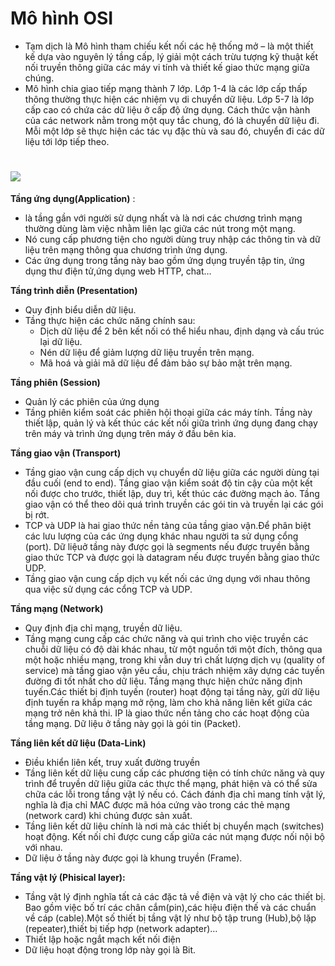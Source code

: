 ﻿# Mô hình OSI
* Tạm dịch là Mô hình tham chiếu kết nối các hệ thống mở – là một thiết kế dựa vào nguyên lý tầng cấp, lý giải một cách trừu tượng kỹ thuật kết nối truyền thông giữa các máy vi tính và thiết kế giao thức mạng giữa chúng.
* Mô hình chia giao tiếp mạng thành 7 lớp. Lớp 1-4 là các lớp cấp thấp thông thường thực hiện các nhiệm vụ di chuyển dữ liệu. Lớp 5-7 là lớp cấp cao có chứa các dữ liệu ở cấp độ ứng dụng. Cách thức vận hành của các network nằm trong một quy tắc chung, đó là chuyển dữ liệu đi. Mỗi một lớp sẽ thực hiện các tác vụ đặc thù và sau đó, chuyển đi các dữ liệu tới lớp tiếp theo. 

# ![](https://i.imgur.com/qLjmY3w.png)
 
 **Tầng ứng dụng(Application)** :
- là tầng gần với người sử dụng nhất và là nơi các chương trình mạng thường dùng  làm việc nhằm liên lạc giữa các nút trong một mạng.
- Nó cung cấp phương tiện cho người dùng truy nhập các thông tin và dữ liệu trên mạng thông qua chương trình ứng dụng.
- Các ứng dụng trong tầng này bao gồm ứng dụng truyền tập tin, ứng dụng thư điện tử,ứng dụng web HTTP, chat…
 
**Tầng trình diễn (Presentation)** 
* Quy định biểu diễn dữ liệu.
* Tầng thực hiện các chức năng chính sau:
  - Dịch dữ liệu để 2 bên kết nối có thể hiểu nhau, định dạng và cấu trúc lại dữ liệu.
  - Nén dữ liệu để giảm lượng dữ liệu truyền trên mạng.
  - Mã hoá và giải mã dữ liệu để đảm bảo sự bảo mật trên mạng. 
 
**Tầng phiên (Session)** 
- Quản lý các phiên của ứng dụng 
- Tầng phiên kiểm soát các phiên hội thoại giữa các máy tính. Tầng này thiết lập, quản lý và kết thúc các kết nối giữa trình ứng dụng đang chạy trên máy và trình ứng dụng trên máy ở đầu bên kia. 

**Tầng giao vận (Transport)**
- Tầng giao vận cung cấp dịch vụ chuyển dữ liệu giữa các người dùng tại đầu cuối (end to end). Tầng giao vận kiểm soát độ tin cậy của một kết nối được cho trước, thiết lập, duy trì, kết thúc các đường mạch ảo. Tầng giao vận có thể theo dõi quá trình truyền các gói tin và truyền lại các gói bị rớt.
- TCP và UDP là hai giao thức nền tảng của tầng giao vận.Để phân biệt các lưu lượng của các ứng dụng khác nhau người ta sử dụng cổng (port). Dữ liệuở tầng này được gọi là segments nếu được truyền bằng giao thức TCP và được gọi là datagram nếu được truyền bằng giao thức UDP.
- Tầng giao vận cung cấp dịch vụ kết nối các ứng dụng với nhau thông qua việc sử dụng các cổng TCP và UDP.
 
 **Tầng mạng (Network)** 
- Quy định địa chỉ mạng, truyền dữ liệu. 
- Tầng mạng cung cấp các chức năng và qui trình cho việc truyền các chuỗi dữ liệu có độ dài khác nhau, từ một nguồn tới một đích, thông qua một hoặc nhiều mạng, trong khi vẫn duy trì chất lượng dịch vụ (quality of service) mà tầng giao vận yêu cầu, chịu trách nhiệm xây dựng các tuyến đường đi tốt nhất cho dữ liệu. Tầng mạng thực hiện chức năng định tuyến.Các thiết bị định tuyến (router) hoạt động tại tầng này, gửi dữ liệu định tuyến ra khắp mạng mở rộng, làm cho khả năng liên kết giữa các mạng trở nên khả thi. IP là giao thức nền tảng cho các hoạt động của tầng mạng. Dữ liệu ở tầng này gọi là gói tin (Packet). 

**Tầng liên kết dữ liệu (Data-Link)** 
- Điều khiển liên kết, truy xuất đường truyền 
- Tầng liên kết dữ liệu cung cấp các phương tiện có tính chức năng và quy trình để truyền dữ liệu giữa các thực thể mạng, phát hiện và có thể sửa chữa các lỗi trong tầng vật lý nếu có. Cách đánh địa chỉ mang tính vật lý, nghĩa là địa chỉ MAC được mã hóa cứng vào trong các thẻ mạng (network card) khi chúng được sản xuất.
- Tầng liên kết dữ liệu chính là nơi mà các thiết bị chuyển mạch (switches) hoạt động. Kết nối chỉ được cung cấp giữa các nút mạng được nối nội bộ với nhau.
- Dữ liệu ở tầng này được gọi là khung truyền (Frame). 
 
**Tầng vật lý (Phisical layer):** 
- Tầng vật lý định nghĩa tất cả các đặc tả về điện và vật lý cho các thiết bị. Bao gồm việc bố trí các chân cắm(pin),các hiệu điện thế và các chuẩn về cáp (cable).Một số thiết bị tầng vật lý như bộ tập trung (Hub),bộ lặp (repeater),thiết bị tiếp hợp (network adapter)…
- Thiết lập hoặc ngắt mạch kết nối điện
- Dữ liệu hoạt động trong lớp này gọi là Bit.

